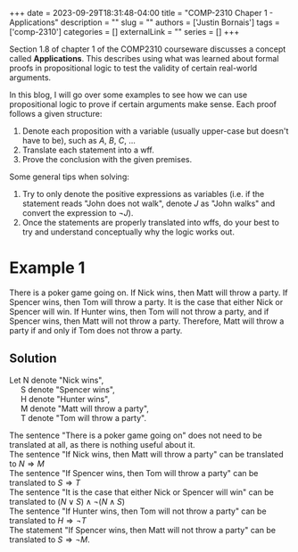 +++ 
date = 2023-09-29T18:31:48-04:00
title = "COMP-2310 Chaper 1 - Applications"
description = ""
slug = ""
authors = ['Justin Bornais']
tags = ['comp-2310']
categories = []
externalLink = ""
series = []
+++

Section 1.8 of chapter 1 of the COMP2310 courseware discusses a concept called **Applications**. This describes using what was learned about formal proofs in propositional logic to test the validity of certain real-world arguments.

In this blog, I will go over some examples to see how we can use propositional logic to prove if certain arguments make sense. Each proof follows a given structure:
1. Denote each proposition with a variable (usually upper-case but doesn't have to be), such as $A$, $B$, $C$, $\dots$
2. Translate each statement into a wff.
3. Prove the conclusion with the given premises.

Some general tips when solving:
1. Try to only denote the positive expressions as variables (i.e. if the statement reads "John does not walk", denote *J* as "John walks" and convert the expression to $\lnot J$).
2. Once the statements are properly translated into wffs, do your best to try and understand conceptually why the logic works out.

# Example 1
There is a poker game going on. If Nick wins, then Matt will throw a party. If Spencer wins, then Tom will throw a party. It is the case that either Nick or Spencer will win.
If Hunter wins, then Tom will not throw a party, and if Spencer wins, then Matt will not throw a party. Therefore, Matt will throw a party if and only if Tom does not throw a party.

## Solution
Let N denote "Nick wins",\
$\quad$ S denote "Spencer wins",\
$\quad$ H denote "Hunter wins",\
$\quad$ M denote "Matt will throw a party",\
$\quad$ T denote "Tom will throw a party".

The sentence "There is a poker game going on" does not need to be translated at all, as there is nothing useful about it.\
The sentence "If Nick wins, then Matt will throw a party" can be translated to $N\Rightarrow M$\
The sentence "If Spencer wins, then Tom will throw a party" can be translated to $S\Rightarrow T$\
The sentence "It is the case that either Nick or Spencer will win" can be translated to $(N\lor S)\land\lnot(N\land S)$\
The sentence "If Hunter wins, then Tom will not throw a party" can be translated to $H\Rightarrow\lnot T$\
The statement "If Spencer wins, then Matt will not throw a party" can be translated to $S\Rightarrow\lnot M$.